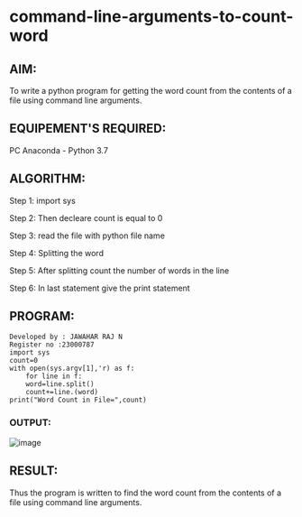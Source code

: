 # command-line-arguments-to-count-word
## AIM:
To write a python program for getting the word count from the contents of a file using command line arguments.
## EQUIPEMENT'S REQUIRED: 
PC
Anaconda - Python 3.7
## ALGORITHM: 
Step 1:
import sys

Step 2:
Then decleare count is equal to 0

Step 3:
read the file with python file name

Step 4:
Splitting the word

Step 5:
After splitting count the number of words in the line

Step 6:
In last statement give the print statement

## PROGRAM:
```
Developed by : JAWAHAR RAJ N
Register no :23000787
import sys
count=0
with open(sys.argv[1],'r) as f:
    for line in f:
    word=line.split()
    count+=line.(word)
print("Word Count in File=",count)
```
### OUTPUT:

![image](https://github.com/Jawaharraj27/command-line-arguments-to-count-word/assets/139842416/74dee137-1bc0-44ad-b92e-225e229ed621)


## RESULT:
Thus the program is written to find the word count from the contents of a file using command line arguments.
